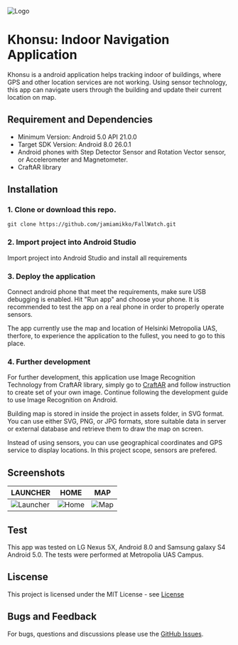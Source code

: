 ![Logo](https://i.imgur.com/R9h4PbC.png)
# Khonsu: Indoor Navigation Application
Khonsu is a android application helps tracking indoor of buildings, where GPS and other location services are not working. Using sensor technology, this app can navigate users through the building and update their current location on map.

## Requirement and Dependencies
- Minimum Version: Android 5.0 API 21.0.0
- Target SDK Version: Android 8.0 26.0.1
- Android phones with Step Detector Sensor and Rotation Vector sensor, or Accelerometer and Magnetometer.
- CraftAR library

## Installation
### 1. Clone or download this repo.
`git clone https://github.com/jamiamikko/FallWatch.git`
### 2. Import project into Android Studio
Import project into Android Studio and install all requirements
### 3. Deploy the application
Connect android phone that meet the requirements, make sure USB debugging is enabled. Hit "Run app" and choose your phone. It is recommended to test the app on a real phone in order to properly operate sensors.

The app currently use the map and location of Helsinki Metropolia UAS, therfore, to experience the application to the fullest, you need to go to this place.
### 4. Further development
For further development, this application use Image Recognition Technology from CraftAR library, simply go to [CraftAR](https://catchoom.com/product/craftar/augmented-reality-and-image-recognition/) and follow instruction to create set of your own image. Continue following the development guide to use Image Recognition on Android. 

Building map is stored in inside the project in assets folder, in SVG format. You can use either SVG, PNG, or JPG formats, store suitable data in server or external database and retrieve them to draw the map on screen.

Instead of using sensors, you can use geographical coordinates and GPS service to display locations. In this project scope, sensors are prefered.

## Screenshots
|                  LAUNCHER                   |                  HOME                     |                  MAP                  |       
| ------------------------------------------- |-------------------------------------------|---------------------------------------|
|![Launcher](https://i.imgur.com/9DDB8q7.png) |  ![Home](https://i.imgur.com/p3gGMDI.png) | ![Map](https://i.imgur.com/oZnDlFV.png)|


## Test
This app was tested on LG Nexus 5X, Android 8.0 and Samsung galaxy S4 Android 5.0. The tests were performed at Metropolia UAS Campus. 

## Liscense
This project is licensed under the MIT License - see [License](https://github.com/tringuyen1121/Khonsu/blob/master/LICENSE) 

## Bugs and Feedback
For bugs, questions and discussions please use the [GitHub Issues](https://github.com/tringuyen1121/Khonsu/issues).

